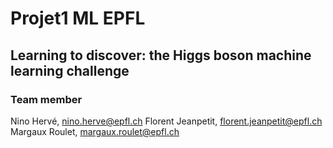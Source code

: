 # Projet1 ML EPFL

## Learning to discover: the Higgs boson machine learning challenge

### Team member
Nino Hervé, nino.herve@epfl.ch
Florent Jeanpetit, florent.jeanpetit@epfl.ch
Margaux Roulet, margaux.roulet@epfl.ch

### 
